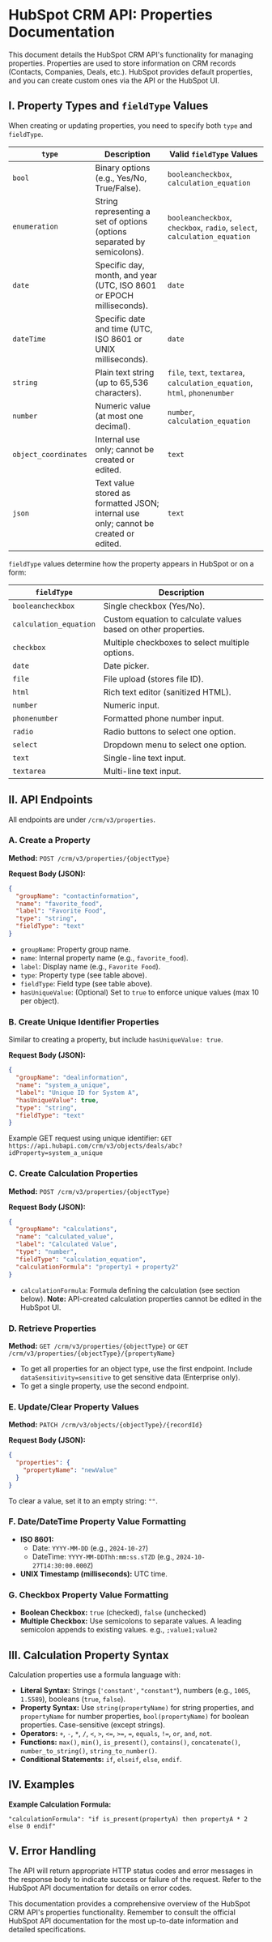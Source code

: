 # HubSpot CRM API: Properties Documentation

This document details the HubSpot CRM API's functionality for managing properties.  Properties are used to store information on CRM records (Contacts, Companies, Deals, etc.). HubSpot provides default properties, and you can create custom ones via the API or the HubSpot UI.

## I. Property Types and `fieldType` Values

When creating or updating properties, you need to specify both `type` and `fieldType`.

| `type`        | Description                                                                   | Valid `fieldType` Values                  |
|---------------|-------------------------------------------------------------------------------|------------------------------------------|
| `bool`        | Binary options (e.g., Yes/No, True/False).                                     | `booleancheckbox`, `calculation_equation` |
| `enumeration` | String representing a set of options (options separated by semicolons).       | `booleancheckbox`, `checkbox`, `radio`, `select`, `calculation_equation` |
| `date`        | Specific day, month, and year (UTC, ISO 8601 or EPOCH milliseconds).         | `date`                                   |
| `dateTime`    | Specific date and time (UTC, ISO 8601 or UNIX milliseconds).                   | `date`                                   |
| `string`      | Plain text string (up to 65,536 characters).                               | `file`, `text`, `textarea`, `calculation_equation`, `html`, `phonenumber` |
| `number`      | Numeric value (at most one decimal).                                          | `number`, `calculation_equation`          |
| `object_coordinates` | Internal use only; cannot be created or edited.                             | `text`                                   |
| `json`        | Text value stored as formatted JSON; internal use only; cannot be created or edited. | `text`                                   |


`fieldType` values determine how the property appears in HubSpot or on a form:

| `fieldType`           | Description                                                                                             |
|-----------------------|---------------------------------------------------------------------------------------------------------|
| `booleancheckbox`     | Single checkbox (Yes/No).                                                                            |
| `calculation_equation` | Custom equation to calculate values based on other properties.                                        |
| `checkbox`            | Multiple checkboxes to select multiple options.                                                        |
| `date`                | Date picker.                                                                                           |
| `file`                | File upload (stores file ID).                                                                         |
| `html`                | Rich text editor (sanitized HTML).                                                                     |
| `number`              | Numeric input.                                                                                        |
| `phonenumber`         | Formatted phone number input.                                                                         |
| `radio`               | Radio buttons to select one option.                                                                    |
| `select`              | Dropdown menu to select one option.                                                                    |
| `text`                | Single-line text input.                                                                               |
| `textarea`            | Multi-line text input.                                                                               |


## II. API Endpoints

All endpoints are under `/crm/v3/properties`.

### A. Create a Property

**Method:** `POST /crm/v3/properties/{objectType}`

**Request Body (JSON):**

```json
{
  "groupName": "contactinformation",
  "name": "favorite_food",
  "label": "Favorite Food",
  "type": "string",
  "fieldType": "text"
}
```

* `groupName`: Property group name.
* `name`: Internal property name (e.g., `favorite_food`).
* `label`: Display name (e.g., `Favorite Food`).
* `type`: Property type (see table above).
* `fieldType`: Field type (see table above).
* `hasUniqueValue`: (Optional) Set to `true` to enforce unique values (max 10 per object).


### B. Create Unique Identifier Properties

Similar to creating a property, but include `hasUniqueValue: true`.

**Request Body (JSON):**

```json
{
  "groupName": "dealinformation",
  "name": "system_a_unique",
  "label": "Unique ID for System A",
  "hasUniqueValue": true,
  "type": "string",
  "fieldType": "text"
}
```

Example GET request using unique identifier:
`GET https://api.hubapi.com/crm/v3/objects/deals/abc?idProperty=system_a_unique`

### C. Create Calculation Properties

**Method:** `POST /crm/v3/properties/{objectType}`

**Request Body (JSON):**

```json
{
  "groupName": "calculations",
  "name": "calculated_value",
  "label": "Calculated Value",
  "type": "number",
  "fieldType": "calculation_equation",
  "calculationFormula": "property1 + property2" 
}
```

* `calculationFormula`: Formula defining the calculation (see section below).  **Note:** API-created calculation properties cannot be edited in the HubSpot UI.


### D. Retrieve Properties

**Method:** `GET /crm/v3/properties/{objectType}` or `GET /crm/v3/properties/{objectType}/{propertyName}`

* To get all properties for an object type, use the first endpoint.  Include `dataSensitivity=sensitive` to get sensitive data (Enterprise only).
* To get a single property, use the second endpoint.


### E. Update/Clear Property Values

**Method:** `PATCH /crm/v3/objects/{objectType}/{recordId}`

**Request Body (JSON):**

```json
{
  "properties": {
    "propertyName": "newValue"
  }
}
```

To clear a value, set it to an empty string: `""`.

### F.  Date/DateTime Property Value Formatting

* **ISO 8601:**
    * Date: `YYYY-MM-DD` (e.g., `2024-10-27`)
    * DateTime: `YYYY-MM-DDThh:mm:ss.sTZD` (e.g., `2024-10-27T14:30:00.000Z`)
* **UNIX Timestamp (milliseconds):**  UTC time.


### G. Checkbox Property Value Formatting

* **Boolean Checkbox:** `true` (checked), `false` (unchecked)
* **Multiple Checkbox:**  Use semicolons to separate values.  A leading semicolon appends to existing values.  e.g., `;value1;value2`


## III. Calculation Property Syntax

Calculation properties use a formula language with:

* **Literal Syntax:**  Strings (`'constant'`, `"constant"`), numbers (e.g., `1005`, `1.5589`), booleans (`true`, `false`).
* **Property Syntax:**  Use `string(propertyName)` for string properties, and `propertyName` for number properties, `bool(propertyName)` for boolean properties. Case-sensitive (except strings).
* **Operators:**  `+`, `-`, `*`, `/`, `<`, `>`, `<=`, `>=`, `=`, `equals`, `!=`, `or`, `and`, `not`.
* **Functions:** `max()`, `min()`, `is_present()`, `contains()`, `concatenate()`, `number_to_string()`, `string_to_number()`.
* **Conditional Statements:** `if`, `elseif`, `else`, `endif`.


## IV. Examples

**Example Calculation Formula:**

`"calculationFormula": "if is_present(propertyA) then propertyA * 2 else 0 endif"`


## V. Error Handling

The API will return appropriate HTTP status codes and error messages in the response body to indicate success or failure of the request.  Refer to the HubSpot API documentation for details on error codes.


This documentation provides a comprehensive overview of the HubSpot CRM API's properties functionality.  Remember to consult the official HubSpot API documentation for the most up-to-date information and detailed specifications.
